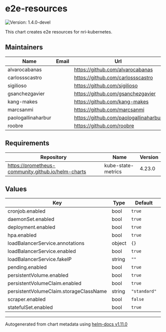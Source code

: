 # e2e-resources

![Version: 1.4.0-devel](https://img.shields.io/badge/Version-1.4.0--devel-informational?style=flat-square)

This chart creates e2e resources for nri-kubernetes.

## Maintainers

| Name | Email | Url |
| ---- | ------ | --- |
| alvarocabanas |  | <https://github.com/alvarocabanas> |
| carlossscastro |  | <https://github.com/carlossscastro> |
| sigilioso |  | <https://github.com/sigilioso> |
| gsanchezgavier |  | <https://github.com/gsanchezgavier> |
| kang-makes |  | <https://github.com/kang-makes> |
| marcsanmi |  | <https://github.com/marcsanmi> |
| paologallinaharbur |  | <https://github.com/paologallinaharbur> |
| roobre |  | <https://github.com/roobre> |

## Requirements

| Repository | Name | Version |
|------------|------|---------|
| https://prometheus-community.github.io/helm-charts | kube-state-metrics | 4.23.0 |

## Values

| Key | Type | Default | Description |
|-----|------|---------|-------------|
| cronjob.enabled | bool | `true` |  |
| daemonSet.enabled | bool | `true` |  |
| deployment.enabled | bool | `true` |  |
| hpa.enabled | bool | `true` |  |
| loadBalancerService.annotations | object | `{}` |  |
| loadBalancerService.enabled | bool | `true` |  |
| loadBalancerService.fakeIP | string | `""` |  |
| pending.enabled | bool | `true` |  |
| persistentVolume.enabled | bool | `true` |  |
| persistentVolumeClaim.enabled | bool | `true` |  |
| persistentVolumeClaim.storageClassName | string | `"standard"` |  |
| scraper.enabled | bool | `false` |  |
| statefulSet.enabled | bool | `true` |  |

----------------------------------------------
Autogenerated from chart metadata using [helm-docs v1.11.0](https://github.com/norwoodj/helm-docs/releases/v1.11.0)
